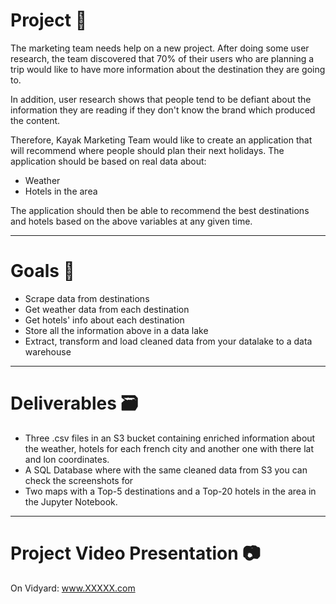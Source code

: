 #  __Project__ 🚧

The marketing team needs help on a new project. After doing some user research, the team discovered that 70% of their users who are planning a trip would like to have more information about the destination they are going to.

In addition, user research shows that people tend to be defiant about the information they are reading if they don't know the brand which produced the content.

Therefore, Kayak Marketing Team would like to create an application that will recommend where people should plan their next holidays. The application should be based on real data about:
* Weather
* Hotels in the area

The application should then be able to recommend the best destinations and hotels based on the above variables at any given time.

----------------

# __Goals__ 🎯

* Scrape data from destinations
* Get weather data from each destination
* Get hotels' info about each destination
* Store all the information above in a data lake
* Extract, transform and load cleaned data from your datalake to a data warehouse

----------------

# __Deliverables__ 🗃

 * Three .csv files in an S3 bucket containing enriched information about the weather, hotels for each french city and another one with there lat and lon coordinates.
 * A SQL Database where with the same cleaned data from S3 you can check the screenshots for
 * Two maps with a Top-5 destinations and a Top-20 hotels in the area in the Jupyter Notebook.

----------------

# __Project Video Presentation__ 📷

On Vidyard: www.XXXXX.com
